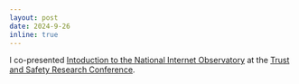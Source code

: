 ```yaml
---
layout: post
date: 2024-9-26
inline: true
---
```


I co-presented [Intoduction to the National Internet Observatory](https://workshop-proceedings.icwsm.org/pdf/2024_73.pdf) at the [Trust and Safety Research Conference](https://conferences.law.stanford.edu/tsrc/). 